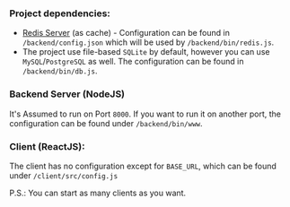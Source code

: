 ### Project dependencies:
- [Redis Server](https://redis.io/) (as cache) - Configuration can be found in `/backend/config.json` which will be used by `/backend/bin/redis.js`. 
- The project use file-based `SQLite` by default, however you can use `MySQL`/`PostgreSQL` as well. The configuration can be found in `/backend/bin/db.js`.

### Backend Server (NodeJS)
It's Assumed to run on Port `8000`. If you want to run it on another port, the configuration can be found under `/backend/bin/www`.

### Client (ReactJS):
The client has no configuration except for `BASE_URL`, which can be found under `/client/src/config.js`

P.S.: You can start as many clients as you want.